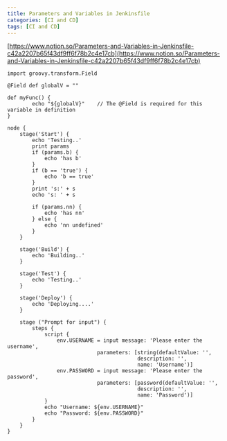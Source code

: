 ```yaml
---
title: Parameters and Variables in Jenkinsfile
categories: [CI and CD]
tags: [CI and CD]
---
```


[https://www.notion.so/Parameters-and-Variables-in-Jenkinsfile-c42a2207b65f43df9ff6f78b2c4e17cb](https://www.notion.so/Parameters-and-Variables-in-Jenkinsfile-c42a2207b65f43df9ff6f78b2c4e17cb)


```shell
import groovy.transform.Field

@Field def globalV = ""

def myFunc() {
		echo "${globalV}"    // The @Field is required for this variable in definition
}

node {
	stage('Start') {
		echo 'Testing..'
		print params
		if (params.b) {
			echo 'has b'
		}
		if (b == 'true') {
			echo 'b == true'
		}
		print 's:' + s
		echo 's: ' + s
      
		if (params.nn) {
			echo 'has nn'
		} else {
			echo 'nn undefined'
		}
	}

	stage('Build') {
		echo 'Building..'
	}

	stage('Test') {
		echo 'Testing..'
	}

	stage('Deploy') {
		echo 'Deploying....'
	}

	stage ("Prompt for input") {
		steps {
			script {
				env.USERNAME = input message: 'Please enter the username',
                             parameters: [string(defaultValue: '',
                                          description: '',
                                          name: 'Username')]
				env.PASSWORD = input message: 'Please enter the password',
                             parameters: [password(defaultValue: '',
                                          description: '',
                                          name: 'Password')]
			}
			echo "Username: ${env.USERNAME}"
			echo "Password: ${env.PASSWORD}"
		}
	}
}
```

